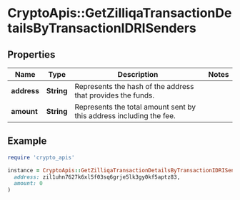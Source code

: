 # CryptoApis::GetZilliqaTransactionDetailsByTransactionIDRISenders

## Properties

| Name | Type | Description | Notes |
| ---- | ---- | ----------- | ----- |
| **address** | **String** | Represents the hash of the address that provides the funds. |  |
| **amount** | **String** | Represents the total amount sent by this address including the fee. |  |

## Example

```ruby
require 'crypto_apis'

instance = CryptoApis::GetZilliqaTransactionDetailsByTransactionIDRISenders.new(
  address: zil1uhn7627k6xl5f03sq6grje5lk3gy0kf5aptz83,
  amount: 0
)
```

